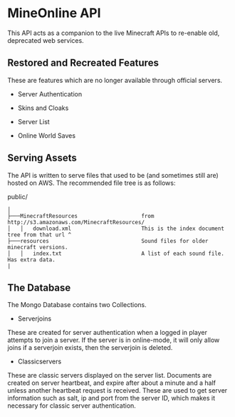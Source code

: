 # MineOnline API
This API acts as a companion to the live Minecraft APIs to re-enable old, deprecated web services.

## Restored and Recreated Features
These are features which are no longer available through official servers.

- Server Authentication

- Skins and Cloaks

- Server List

- Online World Saves

## Serving Assets
The API is written to serve files that used to be (and sometimes still are) hosted on AWS.
The recommended file tree is as follows:

public/
```
│
├───MinecraftResources                    from http://s3.amazonaws.com/MinecraftResources/
│   │   download.xml                      This is the index document tree from that url ^
├───resources                             Sound files for older minecraft versions.
│   │   index.txt                         A list of each sound file. Has extra data.
|
```

## The Database

The Mongo Database contains two Collections.

- Serverjoins

These are created for server authentication when a logged in player attempts to join a server.
If the server is in online-mode, it will only allow joins if a serverjoin exists, then the serverjoin is deleted.

- Classicservers

These are classic servers displayed on the server list.
Documents are created on server heartbeat, and expire after about a minute and a half unless another heartbeat request is received.
These are used to get server information such as salt, ip and port from the server ID, which makes it necessary for classic server authentication.
